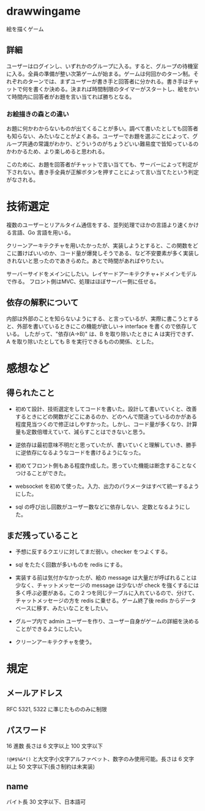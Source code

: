 # drawwingame

絵を描くゲーム

## 詳細
ユーザーはログインし、いずれかのグループに入る。すると、グループの待機室に入る。全員の準備が整い次第ゲームが始まる。ゲームは何回かのターン制。それぞれのターンでは、まずユーザーが書き手と回答者に分かれる。書き手はチャットで何を書くか決める。決まれば時間制限のタイマーがスタートし、絵をかいて時間内に回答者がお題を言い当てれば勝ちとなる。

### お絵描きの森との違い
お題に何かわからないものが出てくることが多い。調べて書いたとしても回答者も知らない、みたいなことがよくある。ユーザーでお題を選ぶことによって、グループ共通の常識がわかり、どういうのがちょうどいい難易度で皆知っているのかわかるため、より楽しめると思われる。

このために、お題を回答者がチャットで言い当てても、サーバーによって判定が下されない。書き手全員が正解ボタンを押すことによって言い当てたという判定がなされる。

# 技術選定
複数のユーザーとリアルタイム通信をする、並列処理でほかの言語より速くかける言語、Go 言語を用いる。

クリーンアーキテクチャを用いたかったが、実装しようとすると、この関数をどこに置けばいいのか、コード量が爆発しそうである、など不安要素が多く実装しきれないと思ったのであきらめた。あとで時間があればやりたい。

サーバーサイドをメインにしたい。レイヤードアーキテクチャ+ドメインモデルで作る。
フロント側はMVC、処理はほぼサーバー側に任せる。

## 依存の解釈について
内部は外部のことを知らないようにする、と言っているが、実際に書こうとすると、外部を書いているときにこの機能が欲しい→ interface を書くので依存している。
したがって、"依存(A→B)" は、B を取り除いたときに A は実行できず、A を取り除いたとしても B を実行できるものの関係、とした。

# 感想など
## 得られたこと
- 初めて設計、技術選定をしてコードを書いた。設計して書いていくと、改善するときにどの関数がどこにあるのか、どのへんで間違っているのかがある程度見当つくので修正はしやすかった。しかし、コード量が多くなり、計算量も定数倍増えていて、減らすことはできないと思う。

- 逆依存は最初意味不明だと思っていたが、書いていくと理解していき、勝手に逆依存になるようなコードを書けるようになった。

- 初めてフロント側もある程度作成した。思っていた機能は断念することなくつけることができた。

- websocket を初めて使った。入力、出力のパラメータはすべて統一するようにした。

- sql の呼び出し回数がユーザー数などに依存しない、定数となるようにした。

## まだ残っていること
- 予想に反するクエリに対してまだ弱い。checker をつよくする。
- sql をたたく回数が多いものを redis にする。

- 実装する前は気付かなかったが、絵の message は大量だが呼ばれることは少なく、チャットメッセージの message は少ないが check を強くするには多く呼ぶ必要がある。この 2 つを同じテーブルに入れているので、分けて、チャットメッセージの方を redis に乗せる。ゲーム終了後 redis からデータベースに移す、みたいなことをしたい。

- グループ内で admin ユーザーを作り、ユーザー自身がゲームの詳細を決めることができるようにしたい。

- クリーンアーキテクチャを使う。


# 規定

## メールアドレス
RFC 5321, 5322 に準じたもののみに制限

## パスワード
16 進数 長さは 6 文字以上 100 文字以下

`!@#$%&*()` と大文字小文字アルファベット、数字のみ使用可能。長さは 6 文字以上 50 文字以下(長さ制約は未実装)

## name
バイト長 30 文字以下、日本語可